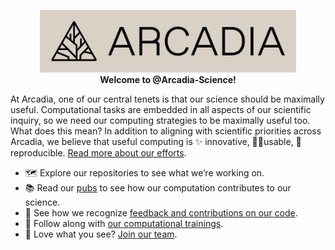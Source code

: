 <p align="center">
<img src="../static/GitHub-Arcadia.png" height="100">
  <br>
  <b> Welcome to @Arcadia-Science! </b>
</p>

At Arcadia, one of our central tenets is that our science should be maximally useful.
Computational tasks are embedded in all aspects of our scientific inquiry, so we need our computing strategies to be maximally useful too.
What does this mean? In addition to aligning with scientific priorities across Arcadia, we believe that useful computing is ✨ innovative, 👩‍💻usable, 🔁 reproducible. 
[Read more about our efforts](https://research.arcadiascience.com/useful-computing).

- 🗺️ Explore our repositories to see what we’re working on.
- 📚 Read our [pubs](https://research.arcadiascience.com/) to see how our computation contributes to our science.
- 💭 See how we recognize [feedback and contributions on our code](https://github.com/Arcadia-Science/arcadia-software-handbook/blob/main/guides-and-standards/guide-credit-for-contributions.md).
- 🎒 Follow along with [our computational trainings](https://training.arcadiascience.com/).
- 🙌 Love what you see? [Join our team](https://jobs.lever.co/arcadiascience).
